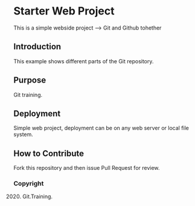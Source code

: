 # Starter Web Project

This is a simple webside project --> Git and Github tohether

## Introduction

This example shows different parts of the Git repository.

## Purpose

Git training.

## Deployment

Simple web project, deployment can be on any web server or local file system.

## How to Contribute

Fork this repository and then issue Pull Request for review.

### Copyright

2020. Git.Training.
